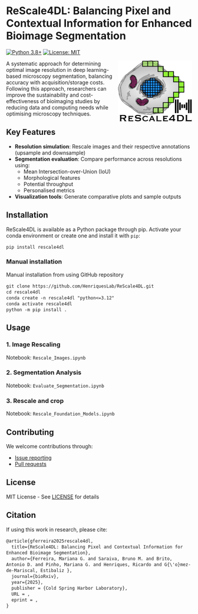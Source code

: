 # ReScale4DL: Balancing Pixel and Contextual Information for Enhanced Bioimage Segmentation

[![Python 3.8+](https://img.shields.io/badge/python-3.12-blue.svg)](https://www.python.org/downloads/)
[![License: MIT](https://img.shields.io/badge/License-MIT-yellow.svg)](https://opensource.org/licenses/MIT)

<img src="https://raw.githubusercontent.com/HenriquesLab/ReScale4DL/refs/heads/main/.github/logo.png" align="right" width="200"/>

A systematic approach for determining optimal image resolution in deep learning-based microscopy segmentation, balancing accuracy with acquisition/storage costs. Following this approach, researchers can improve the sustainability and cost-effectiveness of bioimaging studies by reducing data and computing
needs while optimising microscopy techniques.

## Key Features
- **Resolution simulation**: Rescale images and their respective annotations (upsample and downsample)
- **Segmentation evaluation**: Compare performance across resolutions using:
  - Mean Intersection-over-Union (IoU)
  - Morphological features
  - Potential throughput
  - Personalised metrics
- **Visualization tools**: Generate comparative plots and sample outputs

## Installation

ReScale4DL is available as a Python package through pip. 
Activate your conda environment or create one and install it with `pip`:

```terminal
pip install rescale4dl
```

### Manual installation
Manual installation from using GitHub repository
```terminal
git clone https://github.com/HenriquesLab/ReScale4DL.git
cd rescale4dl
conda create -n rescale4dl "python<=3.12"
conda activate rescale4dl
python -m pip install .
```


## Usage

### 1. Image Rescaling
Notebook: `Rescale_Images.ipynb`

### 2. Segmentation Analysis 
Notebook: `Evaluate_Segmentation.ipynb`

### 3. Rescale and crop 
Notebook: `Rescale_Foundation_Models.ipynb`


## Contributing
We welcome contributions through:
- [Issue reporting](https://github.com/HenriquesLab/ReScale4D/issues)
- [Pull requests](https://github.com/HenriquesLab/ReScale4D/pulls)

## License
MIT License - See [LICENSE](LICENSE) for details

## Citation
If using this work in research, please cite:
```
@article{gferreira2025rescale4dl,
  title={ReScale4DL: Balancing Pixel and Contextual Information for Enhanced Bioimage Segmentation},
  author={Ferreira, Mariana G. and Saraiva, Bruno M. and Brito, Antonio D. and Pinho, Mariana G. and Henriques, Ricardo and G{\'o}mez-de-Mariscal, Estibaliz },
  journal={bioRxiv},
  year={2025},
  publisher = {Cold Spring Harbor Laboratory},
  URL = ,
  eprint = ,
}
```




